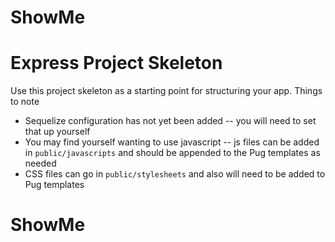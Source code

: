 # ShowMe
# Express Project Skeleton

Use this project skeleton as a starting point for structuring your app. Things to note
* Sequelize configuration has not yet been added -- you will need to set that up yourself
* You may find yourself wanting to use javascript -- js files can be added in `public/javascripts` and should be appended to the Pug templates as needed
* CSS files can go in `public/stylesheets` and also will need to be added to Pug templates
# ShowMe
